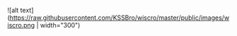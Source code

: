![alt text](https://raw.githubusercontent.com/KSSBro/wiscro/master/public/images/wiscro.png | width="300")
